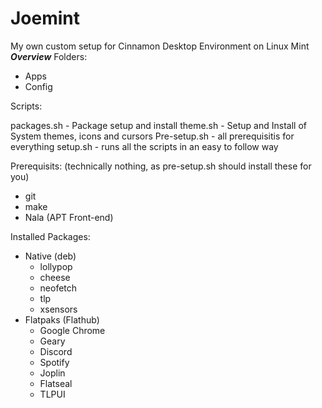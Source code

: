 # Joemint
My own custom setup for Cinnamon Desktop Environment on Linux Mint
*****************Overview*****************
Folders:
- Apps
- Config

Scripts:

packages.sh - Package setup and install
theme.sh - Setup and Install of System themes, icons and cursors
Pre-setup.sh - all prerequisitis for everything
setup.sh - runs all the scripts in an easy to follow way

Prerequisits: (technically nothing, as pre-setup.sh should install these for you)
- git 
- make 
- Nala (APT Front-end)

Installed Packages:
- Native (deb)
  - lollypop
  - cheese 
  - neofetch 
  - tlp
  - xsensors 
 - Flatpaks (Flathub)
     - Google Chrome
     - Geary
     - Discord
     - Spotify
     - Joplin
     - Flatseal
     - TLPUI

